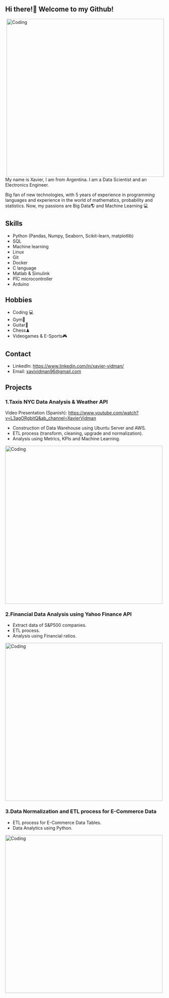 ## Hi there!👋 Welcome to my Github!

<img align="right" alt='Coding' width="500" src="https://static.wixstatic.com/media/3e99b9_f53a1cab95ae4dfd938a1bf6a1a62f49~mv2.gif">

My name is Xavier, I am from Argentina. 
I am a Data Scientist and an Electronics Engineer.

Big fan of new technologies, with 5 years of experience in programming languages and experience in the world of mathematics, probability and statistics. Now, my passions are Big Data🌎 and Machine Learning 💻

## Skills
- Python (Pandas, Numpy, Seaborn, Scikit-learn, matplotlib)
- SQL
- Machine learning
- Linux
- Git
- Docker
- C language
- Matlab & Simulink
- PÏC microcontroller
- Arduino

## Hobbies
- Coding 💻
- Gym💪
- Guitar🎸
- Chess♟
- Videogames & E-Sports🎮


## Contact
- LinkedIn: https://www.linkedin.com/in/xavier-vidman/
- Email: xavividman96@gmail.com

## Projects

 ### 1.Taxis NYC Data Analysis & Weather API
 Video Presentation (Spanish): https://www.youtube.com/watch?v=L3agORgbitQ&ab_channel=XavierVidman
 
- Construction of Data Warehouse using Ubuntu Server and AWS.
- ETL process (transform, cleaning, upgrade and normalization).
- Analysis using Metrics, KPIs and Machine Learning.
 
<a href="https://github.com/namdiv/Taxis_NYC" target="_blank" ref="noreferrer">
  
<img align="center" alt='Coding' width="500" src="https://www.lavanguardia.com/files/article_main_microformat/uploads/2020/03/30/5fa901c4e5b47.jpeg">  
  
</a> 
 
 
### 2.Financial Data Analysis using Yahoo Finance API

- Extract data of S&P500 companies.
- ETL process.
- Analysis using Financial ratios.

<a href="https://github.com/namdiv/Financial_Analysis" target="_blank" ref="noreferrer">
  
<img align="center" alt='Coding' width="500" src="https://miro.medium.com/max/540/1*J_EXEmUkOcg-rgzJudUhZQ.png">  
  
</a> 
  
  
### 3.Data Normalization and ETL process for E-Commerce Data

- ETL process for E-Commerce Data Tables.
- Data Analytics using Python. 

<a href="https://github.com/namdiv/Data_Normalization" target="_blank" ref="noreferrer">
  
<img align="center" alt='Coding' width="500" src="https://piperlab.es/wp-content/uploads/2020/06/ecommerce-big-data-768x365.png">  
  
</a>   
  
  
  
  
  
  
  
  
  
  
  
  
  
  
  
  
  
  

<!--
**namdiv/namdiv** is a ✨ _special_ ✨ repository because its `README.md` (this file) appears on your GitHub profile.

Here are some ideas to get you started:

- 🔭 I’m currently working on ...
- 🌱 I’m currently learning ...
- 👯 I’m looking to collaborate on ...
- 🤔 I’m looking for help with ...
- 💬 Ask me about ...
- 📫 How to reach me: ...
- 😄 Pronouns: ...
- ⚡ Fun fact: ...
-->
